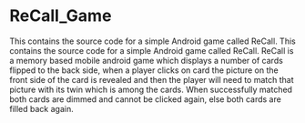 # ReCall_Game
This contains the source code for a simple Android game called ReCall.
This contains the source code for a simple Android game called ReCall. ReCall is a memory based mobile android game which displays a number of cards flipped to the back side, when a player clicks on card the picture on the front side of the card is revealed and then the player will need to match that picture with its twin which is among the cards. When successfully matched both cards are dimmed and cannot be clicked again, else both cards are filled back again.  
